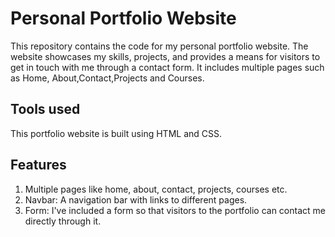 # Personal Portfolio Website
This repository contains the code for my personal portfolio website. The website showcases my skills, projects, and provides a means for visitors to get in touch with me through a contact form. It includes multiple pages such as Home, About,Contact,Projects and Courses.

## Tools used
This portfolio website is built using HTML and CSS.

## Features
1. Multiple pages like home, about, contact, projects, courses etc.
2. Navbar: A navigation bar with links to different pages.
3. Form: I've included a form so that visitors to the portfolio can contact me directly through it.
